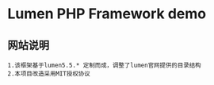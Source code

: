 # Lumen PHP Framework demo
## 网站说明
    1.该框架基于lumen5.5.* 定制而成，调整了lumen官网提供的目录结构
    2.本项目改造采用MIT授权协议
